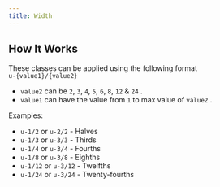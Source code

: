 ```yaml
---
title: Width
---
```


<masthead title="Width" description="Use these utility classes to set element widths." />

## How It Works

These classes can be applied using the following format <br/>
`u-{value1}/{value2}`

- `value2` can be `2`, `3`, `4`, `5`, `6`, `8`, `12` & `24` .
- `value1` can have the value from `1` to max value of `value2` .

Examples:

- `u-1/2` or `u-2/2` - Halves
- `u-1/3` or `u-3/3` - Thirds
- `u-1/4` or `u-3/4` - Fourths
- `u-1/8` or `u-3/8` - Eighths
- `u-1/12` or `u-3/12` - Twelfths
- `u-1/24` or `u-3/24` - Twenty-fourths
